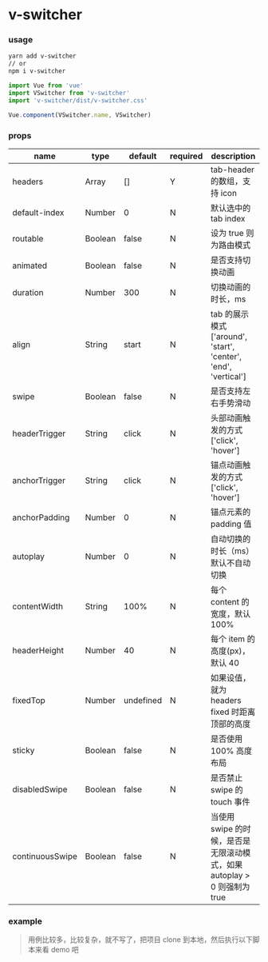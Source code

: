 # v-switcher

### usage
```sh
yarn add v-switcher
// or
npm i v-switcher
```

```javascript
import Vue from 'vue'
import VSwitcher from 'v-switcher'
import 'v-switcher/dist/v-switcher.css'

Vue.component(VSwitcher.name, VSwitcher)
```

### props
| name | type | default  | required | description |
| --- | --- | --- | --- | --- |
| headers | Array | [] | Y | tab-header 的数组，支持 icon |
| default-index | Number | 0 | N | 默认选中的 tab index |
| routable | Boolean | false | N | 设为 true 则为路由模式 |
| animated | Boolean | false | N | 是否支持切换动画 | 
| duration | Number | 300 | N | 切换动画的时长，ms |
| align | String | start | N | tab 的展示模式 ['around', 'start', 'center', 'end', 'vertical'] |
| swipe | Boolean | false | N | 是否支持左右手势滑动 | 
| headerTrigger | String | click | N | 头部动画触发的方式 ['click', 'hover'] |
| anchorTrigger | String | click | N | 锚点动画触发的方式 ['click', 'hover'] |
| anchorPadding | Number | 0 | N | 锚点元素的 padding 值 |
| autoplay | Number | 0 | N | 自动切换的时长（ms）默认不自动切换 |
| contentWidth | String | 100% | N | 每个 content 的宽度，默认 100% |
| headerHeight | Number | 40 | N | 每个 item 的高度(px)，默认 40 |
| fixedTop | Number | undefined | N | 如果设值，就为 headers fixed 时距离顶部的高度 |
| sticky | Boolean | false | N | 是否使用 100% 高度布局 |
| disabledSwipe | Boolean | false | N | 是否禁止 swipe 的 touch 事件 |
| continuousSwipe | Boolean | false | N | 当使用 swipe 的时候，是否是无限滚动模式，如果 autoplay > 0 则强制为 true |

### example
> 用例比较多，比较复杂，就不写了，把项目 clone 到本地，然后执行以下脚本来看 demo 吧
